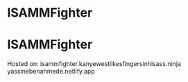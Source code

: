 ﻿# ISAMMFighter
# ISAMMFighter

Hosted on:
isammfighter.kanyewestlikesfingersinhisass.ninja
yassinebenahmede.netlify.app
